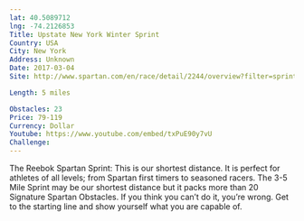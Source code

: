 ```yaml
---
lat: 40.5089712
lng: -74.2126853
Title: Upstate New York Winter Sprint
Country: USA
City: New York
Address: Unknown
Date: 2017-03-04
Site: http://www.spartan.com/en/race/detail/2244/overview?filter=sprint

Length: 5 miles

Obstacles: 23
Price: 79-119
Currency: Dollar
Youtube: https://www.youtube.com/embed/txPuE90y7vU
Challenge:
---
```


The Reebok Spartan Sprint: This is our shortest distance. It is perfect for athletes of all levels; from Spartan first timers to seasoned racers. The 3-5 Mile Sprint may be our shortest distance but it packs more than 20 Signature Spartan Obstacles. If you think you can’t do it, you’re wrong. Get to the starting line and show yourself what you are capable of.